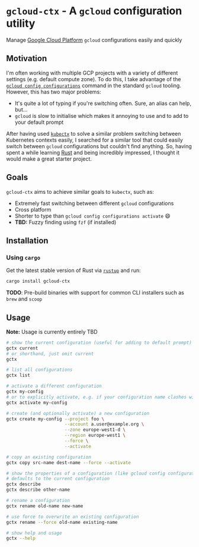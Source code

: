 # `gcloud-ctx` - A `gcloud` configuration utility

Manage [Google Cloud Platform](https://cloud.google.com/) `gcloud` configurations easily and quickly

## Motivation

I'm often working with multiple GCP projects with a variety of different settings (e.g. default compute zone).
To do this, I take advantage of the [`gcloud config configurations`](https://cloud.google.com/sdk/gcloud/reference/config/configurations)
command in the standard `gcloud` tooling. However, this has two major problems:

- It's quite a lot of typing if you're switching often. Sure, an alias can help, but...
- `gcloud` is slow to initialise which makes it annoying to use and to add to your default prompt

After having used [`kubectx`](https://github.com/ahmetb/kubectx) to solve a similar problem switching between
Kubernetes contexts easily, I searched for a similar tool that could easily switch between `gcloud` configurations
but couldn't find anything. So, having spent a while learning [Rust](https://www.rust-lang.org/) and being incredibly
impressed, I thought it would make a great starter project.

## Goals

`gcloud-ctx` aims to achieve similar goals to `kubectx`, such as:

- Extremely fast switching between different `gcloud` configurations
- Cross platform
- Shorter to type than `gcloud config configurations activate` 😄
- **TBD:** Fuzzy finding using `fzf` (if installed)

## Installation

### Using `cargo`

Get the latest stable version of Rust via [`rustup`](https://rustup.rs/) and run:

```bash
cargo install gcloud-ctx
```

**TODO**: Pre-build binaries with support for common CLI installers such as `brew` and `scoop`

## Usage

**Note:** Usage is currently entirely TBD

```bash
# show the current configuration (useful for adding to default prompt)
gctx current
# or shorthand, just omit current
gctx

# list all configurations
gctx list

# activate a different configuration
gctx my-config
# or to explicitly activate, e.g. if your configuration name clashes with a gctx command
gctx activate my-config

# create (and optionally activate) a new configuration
gctx create my-config --project foo \
                      --account a.user@example.org \
                      --zone europe-west1-d \
                      --region europe-west1 \
                      --force \
                      --activate

# copy an existing configuration
gctx copy src-name dest-name --force --activate

# show the properties of a configuration (like gcloud config configurations describe)
# defaults to the current configuration
gctx describe
gctx describe other-name

# rename a configuration
gctx rename old-name new-name

# use force to overwrite an existing configuration
gctx rename --force old-name existing-name

# show help and usage
gctx --help
```

